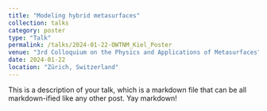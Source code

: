 ```yaml
---
title: "Modeling hybrid metasurfaces"
collection: talks
category: poster
type: "Talk"
permalink: /talks/2024-01-22-OWTNM_Kiel_Poster
venue: "3rd Colloquium on the Physics and Applications of Metasurfaces"
date: 2024-01-22
location: "Zürich, Switzerland"
---
```


This is a description of your talk, which is a markdown file that can be all markdown-ified like any other post. Yay markdown!
